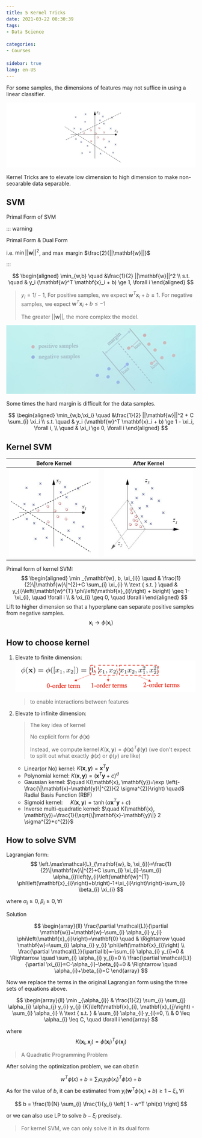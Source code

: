 ```yaml
---
title: 5 Kernel Tricks
date: 2021-03-22 08:30:39
tags: 
- Data Science

categories: 
- Courses

sidebar: true
lang: en-US
---
```




For some samples, the dimensions of features may not suffice in using a linear classifier.

![](./img/03-22-09-03-16.png)


Kernel Tricks are to elevate low dimension to high dimension to make non-seoarable data separable.

<!-- more -->


## SVM

Primal Form of SVM

::: warning

Primal Form & Dual Form

i.e. $\min ||\mathbf{w}||^2$, and $\max$ margin $\frac{2}{||\mathbf{w}||}$

:::


$$
\begin{aligned}
\min_{w,b} \quad &\frac{1}{2} ||\mathbf{w}||^2 \\
    s.t. \quad & y_i (\mathbf{w}^T \mathbf{x}_i + b) \ge 1, \forall i
\end{aligned}
$$

> $y_i = 1/-1$, For positive samples, we expect $\mathbf{w}^T \mathbf{x}_i + b \ge 1$. For negative samples, we expect $\mathbf{w}^T \mathbf{x}_i + b \le -1$
>
> The greater $||\mathbf{w}||$, the more complex the model.


![](./img/03-22-08-39-39.png)

Some times the hard margin is difficult for the data samples.

$$
\begin{aligned}
\min_{w,b,\xi_i} \quad &\frac{1}{2} ||\mathbf{w}||^2 + C \sum_{i} \xi_i \\
    s.t. \quad & y_i (\mathbf{w}^T \mathbf{x}_i + b) \ge 1 - \xi_i, \forall i, \\
    \quad & \xi_i \ge 0, \forall i
\end{aligned}
$$

## Kernel SVM

|  Before Kernel     |  After Kernel     |
|  ---  |  ---  |
|  ![](./img/03-22-09-06-02.png)     |  ![](./img/03-22-09-05-52.png)     |




Primal form of kernel SVM:
$$
\begin{aligned}
\min _{\mathbf{w}, b, \xi_{i}} \quad & \frac{1}{2}\|\mathbf{w}\|^{2}+C \sum_{i} \xi_{i} \\
\text { s.t. } \quad & y_{i}\left(\mathbf{w}^{T} \phi\left(\mathbf{x}_{i}\right) + b\right) \geq 1-\xi_{i}, \quad \forall i \\
& \xi_{i} \geq 0, \quad \forall i
\end{aligned}
$$
Lift to higher dimension so that a hyperplane can separate positive samples from negative samples.
$$
\mathbf{x}_{i} \rightarrow \phi\left(\mathbf{x}_{i}\right)
$$


## How to choose kernel

1. Elevate to finite dimension:
   ![](./img/03-22-09-06-39.png)
   > to enable interactions between features
2. Elevate to infinite dimension:
   > The key idea of kernel
   > 
   > No explicit form for $\phi(\mathbf{x})$ 
   > 
   > Instead, we compute kernel $K(\mathbf{x}, \mathbf{y})=\phi(\mathbf{x})^{T} \phi(\mathbf{y})$ (we don't expect to split out what exactly $\phi(x)$ or $\phi(y)$ are like)
   - Linear(or No) kernel: $K(\mathbf{x},\mathbf{y}) = \mathbf{x}^T\mathbf{y}$
   - Polynomial kernel: $K(\mathbf{x}, \mathbf{y})=\left(\mathbf{x}^{T} \mathbf{y}+c\right)^{d}$
   - Gaussian kernel: $\quad K(\mathbf{x}, \mathbf{y})=\exp \left(-\frac{\|\mathbf{x}-\mathbf{y}\|^{2}}{2 \sigma^{2}}\right) \quad$ Radial Basis Function (RBF)
   - Sigmoid kernel: $\quad K(\mathbf{x}, \mathbf{y})=\tanh \left(\alpha \mathbf{x}^{T} \mathbf{y}+c\right)$
   - Inverse multi-quadratic kernel: $\quad K(\mathbf{x}, \mathbf{y})=\frac{1}{\sqrt{\|\mathbf{x}-\mathbf{y}\|} 2 \sigma^{2}+c^{2}}$

## How to solve SVM

Lagrangian form:
$$
\left.\max\mathcal{L}_{\mathbf{w}, b, \xi_{i}}=\frac{1}{2}\|\mathbf{w}\|^{2}+C \sum_{i} \xi_{i}-\sum_{i} \alpha_{i}\left(y_{i}\left(\mathbf{w}^{T} \phi\left(\mathbf{x}_{i}\right)+b\right)-1+\xi_{i}\right)\right)-\sum_{i} \beta_{i} \xi_{i}
$$

where $\alpha_i \ge 0, \beta_i \ge 0, \forall i$

Solution

$$
\begin{array}{ll}
\frac{\partial \mathcal{L}}{\partial \mathbf{w}}=\mathbf{w}-\sum_{i} \alpha_{i} y_{i} \phi\left(\mathbf{x}_{i}\right)=\mathbf{0} \quad & \Rightarrow \quad \mathbf{w}=\sum_{i} \alpha_{i} y_{i} \phi\left(\mathbf{x}_{i}\right) \\
\frac{\partial \mathcal{L}}{\partial b}=-\sum_{i} \alpha_{i} y_{i}=0 & \Rightarrow \quad  \sum_{i} \alpha_{i} y_{i}=0 \\
\frac{\partial \mathcal{L}}{\partial \xi_{i}}=C-\alpha_{i}-\beta_{i}=0 & \Rightarrow \quad \alpha_{i}+\beta_{i}=C
\end{array}
$$

Now we replace the terms in the original Lagrangian form using the three sets of equations above.

$$
\begin{array}{ll}
\min _{\alpha_{i}} & \frac{1}{2} \sum_{i} \sum_{j} \alpha_{i} \alpha_{j} y_{i} y_{j} {K}\left(\mathbf{x}_{i}, \mathbf{x}_{j}\right) -\sum_{i} \alpha_{i} \\
\text { s.t. } & \sum_{i} \alpha_{i} y_{i}=0, \\
& 0 \leq \alpha_{i} \leq C, \quad \forall i
\end{array}
$$

where 
$$
K\left(\mathbf{x}_{i}, \mathbf{x}_{j}\right)=\phi\left(\mathbf{x}_{i}\right)^{T} \phi\left(\mathbf{x}_{j}\right)
$$

> A Quadratic Programming Problem

After solving the optimization problem, we can obatin

$$
w^T\phi(x) + b = \sum_{i} \alpha_i y_i \phi(x_i)^T \phi(x) + b
$$
As for the value of $b$, it can be estimated from $y_{i}\left(\mathbf{w}^{T} \phi\left(\mathbf{x}_{i}\right) + b\right) \geq 1-\xi_{i},  \forall i$ 

$$
b = \frac{1}{N} \sum_{i} \frac{1}{y_i} \left[ 1 - w^T \phi(x) \right]
$$

or we can also use LP to solve $b - \xi_i$ precisely.

> For kernel SVM, we can only solve it in its dual form

